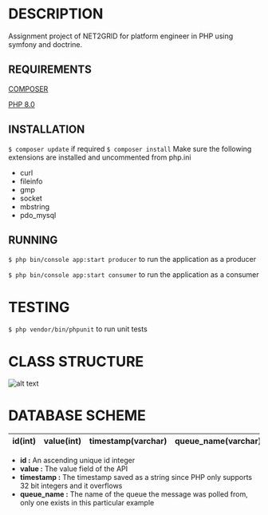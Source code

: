 # DESCRIPTION
Assignment project of NET2GRID for platform engineer in PHP using symfony and doctrine.

## REQUIREMENTS
[COMPOSER](https://getcomposer.org/)

[PHP 8.0](https://www.php.net/)

## INSTALLATION
`$ composer update` if required
`$ composer install`
Make sure the following extensions are installed and uncommented from php.ini
 - curl
 - fileinfo
 - gmp
 - socket
 - mbstring
 - pdo_mysql

## RUNNING
`$ php bin/console app:start producer` to run the application as a producer

`$ php bin/console app:start consumer` to run the application as a consumer

# TESTING
`$ php vendor/bin/phpunit` to run unit tests

# CLASS STRUCTURE

![alt text](https://i.imgur.com/NrhXssg.png)

# DATABASE SCHEME

| id(int) | value(int) | timestamp(varchar) | queue_name(varchar) |
|---------|------------|--------------------|---------------------|

- **id :** An ascending unique id integer
- **value :** The value field of the API
- **timestamp :** The timestamp saved as a string since PHP only supports 32 bit integers and it overflows
- **queue_name :** The name of the queue the message was polled from, only one exists in this particular example